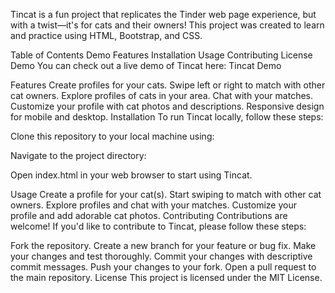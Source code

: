 Tincat is a fun project that replicates the Tinder web page experience, but with a twist—it's for cats and their owners! This project was created to learn and practice using HTML, Bootstrap, and CSS.

Table of Contents
Demo
Features
Installation
Usage
Contributing
License
Demo
You can check out a live demo of Tincat here: Tincat Demo

Features
Create profiles for your cats.
Swipe left or right to match with other cat owners.
Explore profiles of cats in your area.
Chat with your matches.
Customize your profile with cat photos and descriptions.
Responsive design for mobile and desktop.
Installation
To run Tincat locally, follow these steps:

Clone this repository to your local machine using:

Navigate to the project directory:

Open index.html in your web browser to start using Tincat.

Usage
Create a profile for your cat(s).
Start swiping to match with other cat owners.
Explore profiles and chat with your matches.
Customize your profile and add adorable cat photos.
Contributing
Contributions are welcome! If you'd like to contribute to Tincat, please follow these steps:

Fork the repository.
Create a new branch for your feature or bug fix.
Make your changes and test thoroughly.
Commit your changes with descriptive commit messages.
Push your changes to your fork.
Open a pull request to the main repository.
License
This project is licensed under the MIT License.

